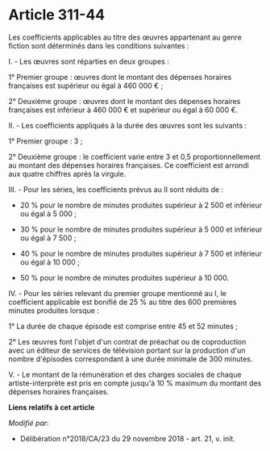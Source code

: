 # Article 311-44

Les coefficients applicables au titre des œuvres appartenant au genre fiction sont déterminés dans les conditions suivantes :

I. - Les œuvres sont réparties en deux groupes :

1° Premier groupe : œuvres dont le montant des dépenses horaires françaises est supérieur ou égal à 460 000 € ;

2° Deuxième groupe : œuvres dont le montant des dépenses horaires françaises est inférieur à 460 000 € et supérieur ou égal à
60 000 €.

II. - Les coefficients appliqués à la durée des œuvres sont les suivants :

1° Premier groupe : 3 ;

2° Deuxième groupe : le coefficient varie entre 3 et 0,5 proportionnellement au montant des dépenses horaires françaises. Ce
coefficient est arrondi aux quatre chiffres après la virgule.

III. - Pour les séries, les coefficients prévus au II sont réduits de :

- 20 % pour le nombre de minutes produites supérieur à 2 500 et inférieur ou égal à 5 000 ;

- 30 % pour le nombre de minutes produites supérieur à 5 000 et inférieur ou égal à 7 500 ;

- 40 % pour le nombre de minutes produites supérieur à 7 500 et inférieur ou égal à 10 000 ;

- 50 % pour le nombre de minutes produites supérieur à 10 000.

IV. - Pour les séries relevant du premier groupe mentionné au I, le coefficient applicable est bonifié de 25 % au titre des
600 premières minutes produites lorsque :

1° La durée de chaque épisode est comprise entre 45 et 52 minutes ;

2° Les œuvres font l'objet d'un contrat de préachat ou de coproduction avec un éditeur de services de télévision portant sur
la production d'un nombre d'épisodes correspondant à une durée minimale de 300 minutes.

V. - Le montant de la rémunération et des charges sociales de chaque artiste-interprète est pris en compte jusqu'à 10 %
maximum du montant des dépenses horaires françaises.

**Liens relatifs à cet article**

_Modifié par_:

  - Délibération n°2018/CA/23 du 29 novembre 2018 - art. 21, v. init.
